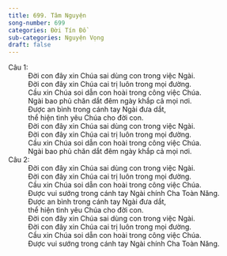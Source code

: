 ```yaml
---
title: 699. Tâm Nguyện
song-number: 699
categories: Đời Tín Đồ
sub-categories: Nguyện Vọng
draft: false
---
```

<dl><dt>Câu 1:</dt><dd data-verse="1">Ðời con đây xin Chúa sai dùng con trong việc Ngài. <br/>Ðời con đây xin Chúa cai trị luôn trong mọi đường. <br/>Cầu xin Chúa soi dẫn con hoài trong công việc Chúa. <br/>Ngài bao phủ chăn dắt đêm ngày khắp cả mọi nơi. <br/>Ðược an bình trong cánh tay Ngài đưa dắt, <br/>thể hiện tình yêu Chúa cho đời con. <br/>Ðời con đây xin Chúa sai dùng con trong việc Ngài. <br/>Ðời con đây xin Chúa cai trị luôn trong mọi đường. <br/>Cầu xin Chúa soi dẫn con hoài trong công việc Chúa. <br/>Ngài bao phủ chăn dắt đêm ngày khắp cả mọi nơi. <dt>Câu 2:</dt><dd data-verse="1">Ðời con đây xin Chúa sai dùng con trong việc Ngài. <br/>Ðời con đây xin Chúa cai trị luôn trong mọi đường. <br/>Cầu xin Chúa soi dẫn con hoài trong công việc Chúa. <br/>Được vui sướng trong cánh tay Ngài chính Cha Toàn Năng. <br/>Ðược an bình trong cánh tay Ngài đưa dắt, <br/>thể hiện tình yêu Chúa cho đời con. <br/>Ðời con đây xin Chúa sai dùng con trong việc Ngài. <br/>Ðời con đây xin Chúa cai trị luôn trong mọi đường. <br/>Cầu xin Chúa soi dẫn con hoài trong công việc Chúa. <br/>Được vui sướng trong cánh tay Ngài chính Cha Toàn Năng. </dd></dl>